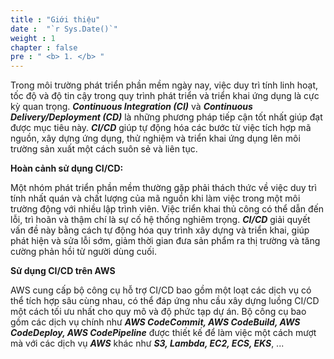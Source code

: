 ```yaml
---
title : "Giới thiệu"
date :  "`r Sys.Date()`" 
weight : 1 
chapter : false
pre : " <b> 1. </b> "
---
```

Trong môi trường phát triển phần mềm ngày nay, việc duy trì tính linh hoạt, tốc độ và độ tin cậy trong quy trình phát triển và triển khai ứng dụng là cực kỳ quan trọng. ***Continuous Integration (CI)*** và ***Continuous Delivery/Deployment (CD)*** là những phương pháp tiếp cận tốt nhất giúp đạt được mục tiêu này. ***CI/CD*** giúp tự động hóa các bước từ việc tích hợp mã nguồn, xây dựng ứng dụng, thử nghiệm và triển khai ứng dụng lên môi trường sản xuất một cách suôn sẻ và liên tục.

**Hoàn cảnh sử dụng CI/CD:**

Một nhóm phát triển phần mềm thường gặp phải thách thức về việc duy trì tính nhất quán và chất lượng của mã nguồn khi làm việc trong một môi trường động với nhiều lập trình viên. Việc triển khai thủ công có thể dẫn đến lỗi, trì hoãn và thậm chí là sự cố hệ thống nghiêm trọng. ***CI/CD*** giải quyết vấn đề này bằng cách tự động hóa quy trình xây dựng và triển khai, giúp phát hiện và sửa lỗi sớm, giảm thời gian đưa sản phẩm ra thị trường và tăng cường phản hồi từ người dùng cuối.

**Sử dụng CI/CD trên AWS**

AWS cung cấp bộ công cụ hỗ trợ CI/CD bao gồm một loạt các dịch vụ có thể tích hợp sâu cùng nhau, có thể đáp ứng nhu cầu xây dựng luồng CI/CD một cách tối ưu nhất cho quy mô và độ phức tạp dự án.
Bộ công cụ bao gồm các dịch vụ chính như ***AWS CodeCommit, AWS CodeBuild, AWS CodeDeploy, AWS CodePipeline*** được thiết kế để làm việc một cách mượt mà với các dịch vụ ***AWS*** khác như ***S3, Lambda, EC2, ECS, EKS***, ...
